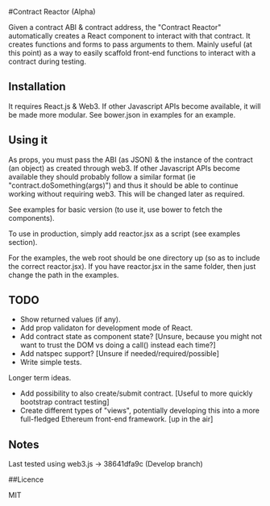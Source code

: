 #Contract Reactor (Alpha)

Given a contract ABI & contract address, the "Contract Reactor" automatically creates a React component to interact with that contract. It creates functions and forms to pass arguments to them. Mainly useful (at this point) as a way to easily scaffold front-end functions to interact with a contract during testing.

## Installation

It requires React.js & Web3. If other Javascript APIs become available, it will be made more modular. See bower.json in examples for an example.

## Using it

As props, you must pass the ABI (as JSON) & the instance of the contract (an object) as created through web3. If other Javascript APIs become available they should probably follow a similar format (ie "contract.doSomething(args)") and thus it should be able to continue working without requiring web3. This will be changed later as required. 

See examples for basic version (to use it, use bower to fetch the components).

To use in production, simply add reactor.jsx as a script (see examples section).

For the examples, the web root should be one directory up (so as to include the correct reactor.jsx). If you have reactor.jsx in the same folder, then just change the path in the examples.

## TODO

- Show returned values (if any).
- Add prop validaton for development mode of React.
- Add contract state as component state? [Unsure, because you might not want to trust the DOM vs doing a call() instead each time?]
- Add natspec support? [Unsure if needed/required/possible]
- Write simple tests.

Longer term ideas.
- Add possibility to also create/submit contract. [Useful to more quickly bootstrap contract testing]
- Create different types of "views", potentially developing this into a more full-fledged Ethereum front-end framework. [up in the air]

## Notes

Last tested using web3.js -> 38641dfa9c (Develop branch)

##Licence

MIT
